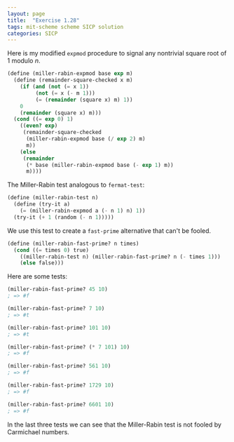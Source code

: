 ```yaml
---
layout: page
title:  "Exercise 1.28"
tags: mit-scheme scheme SICP solution
categories: SICP
---
```


Here is my modified `expmod` procedure to signal any nontrivial square root of $1$ modulo $n$.

```scheme
(define (miller-rabin-expmod base exp m)
  (define (remainder-square-checked x m)
    (if (and (not (= x 1))
	     (not (= x (- m 1)))
	     (= (remainder (square x) m) 1))
	0
	(remainder (square x) m)))
  (cond ((= exp 0) 1)
	((even? exp)
	 (remainder-square-checked
	  (miller-rabin-expmod base (/ exp 2) m)
	  m))
	(else
	 (remainder
	  (* base (miller-rabin-expmod base (- exp 1) m))
	  m))))
```
The Miller-Rabin test analogous to `fermat-test`:
```scheme
(define (miller-rabin-test n)
  (define (try-it a)
    (= (miller-rabin-expmod a (- n 1) n) 1))
  (try-it (+ 1 (random (- n 1)))))
```
We use this test to create a `fast-prime` alternative that can't be fooled.
```scheme
(define (miller-rabin-fast-prime? n times)
  (cond ((= times 0) true)
	((miller-rabin-test n) (miller-rabin-fast-prime? n (- times 1)))
	(else false)))
```
Here are some tests:
```scheme
(miller-rabin-fast-prime? 45 10)
; => #f

(miller-rabin-fast-prime? 7 10)
; => #t

(miller-rabin-fast-prime? 101 10)
; => #t

(miller-rabin-fast-prime? (* 7 101) 10)
; => #f

(miller-rabin-fast-prime? 561 10)
; => #f

(miller-rabin-fast-prime? 1729 10)
; => #f

(miller-rabin-fast-prime? 6601 10)
; => #f
```
In the last three tests we can see that the Miller-Rabin test is not fooled by Carmichael numbers.
